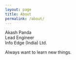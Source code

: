 ```yaml
---
layout: page
title: About
permalink: /about/
---
```


Akash Panda <br />
Lead Engineer <br />
Info Edge (India) Ltd. <br /> 

Always want to learn new things.
